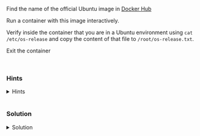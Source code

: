 Find the name of the official Ubuntu image in [Docker Hub](https://hub.docker.com/search)

Run a container with this image interactively.

Verify inside the container that you are in a Ubuntu environment using `cat /etc/os-release` and copy the content of that file to `/root/os-release.txt`.

Exit the container

<br>

### Hints

<details>
  <summary>Hints</summary>

  see [docker run](https://docs.docker.com/engine/reference/commandline/run/)

</details>

<br>

### Solution

<details>
  <summary>Solution</summary>

    `docker run -it ubuntu`

</details>